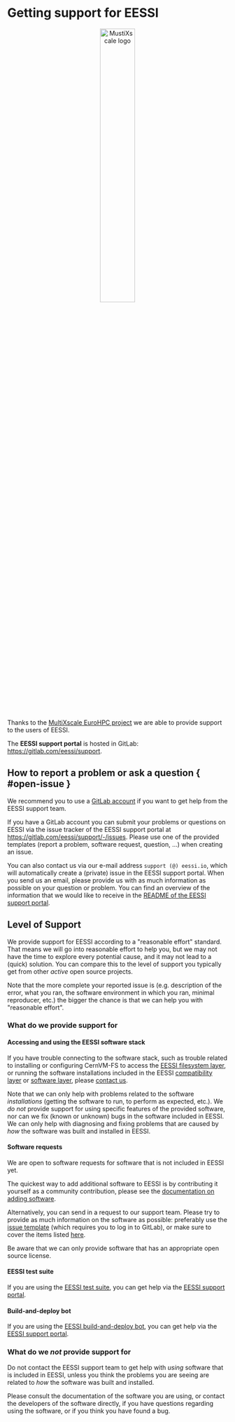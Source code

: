 # Getting support for EESSI

<p align="center">
  <img width="40%" src="../img/logos/multixscale_logo.png" alt="MustiXscale logo">
</p>

Thanks to the [MultiXscale EuroHPC project](https://www.multixscale.eu) we are able to provide support to the users of EESSI. 

The **EESSI support portal** is hosted in GitLab: <https://gitlab.com/eessi/support>.

## How to report a problem or ask a question { #open-issue }

We recommend you to use a [GitLab account](https://gitlab.com/users/sign_in) if you want to get help from the EESSI support team.

If you have a GitLab account you can submit your problems or questions on 
EESSI via the issue tracker of the EESSI support portal at <https://gitlab.com/eessi/support/-/issues>.
Please use one of the provided templates (report a problem, software request, question, ...) when creating an issue.

You can also contact us via our e-mail address `support (@) eessi.io`, which will automatically create a (private) issue in the EESSI support portal.
When you send us an email, please provide us with as much information as possible on your question or problem.
You can find an overview of the information that we would like to receive in the [README of the EESSI support portal](https://gitlab.com/eessi/support/-/blob/main/README.md).

## Level of Support

We provide support for EESSI according to a "reasonable effort" standard. That means we will go into reasonable effort to help you, but we may not have the time to explore every potential cause, and it may not lead to a (quick) solution. You can compare this to the level of support you typically get from other _active_ open source projects.

Note that the more complete your reported issue is (e.g. description of the error, what you ran, the software environment in which you ran, minimal reproducer, etc.) the bigger the chance is that we can help you with "reasonable effort".

### What do we provide support for

#### Accessing and using the EESSI software stack

If you have trouble connecting to the software stack, such as trouble related to installing or configuring CernVM-FS to access the [EESSI filesystem layer](filesystem_layer.md), or running the software installations included in the EESSI [compatibility layer](compatibility_layer.md) or [software layer](software_layer.md), please [contact us](#open-issue).

Note that we can only help with problems related to the software *installations* (getting the software to run, to perform as expected, etc.). We *do not* provide support for using specific features of the provided software, nor can we fix (known or unknown) bugs in the software included in EESSI. We can only help with diagnosing and fixing problems that are caused by *how* the software was built and installed in EESSI.

#### Software requests

We are open to software requests for software that is not included in EESSI yet.

The quickest way to add additional software to EESSI is by contributing it yourself as a community contribution, please see the [documentation on adding software](software_layer/adding_software.md).

Alternatively, you can send in a request to our support team. Please try to provide as much information on the software as possible: preferably use the [issue template](https://gitlab.com/eessi/support/-/issues/new?issuable_template=Software_request) (which requires you to log in to GitLab), or make sure to cover the items listed [here](https://gitlab.com/eessi/support/-/blob/main/.gitlab/issue_templates/Software_request.md).

Be aware that we can only provide software that has an appropriate open source license.

#### EESSI test suite

If you are using the [EESSI test suite](https://github.com/EESSI/test-suite), you can get help via the [EESSI support portal](#open-issue).

#### Build-and-deploy bot

If you are using the [EESSI build-and-deploy bot](https://github.com/EESSI/eessi-bot-software-layer), you can get help via the [EESSI support portal](#open-issue).


### What do we *not* provide support for

Do not contact the EESSI support team to get help with *using* software that is included in EESSI, unless you think the problems you are seeing are related to *how* the software was built and installed.

Please consult the documentation of the software you are using, or contact the developers of the software directly, if you have questions regarding using the software, or if you think you have found a bug.
